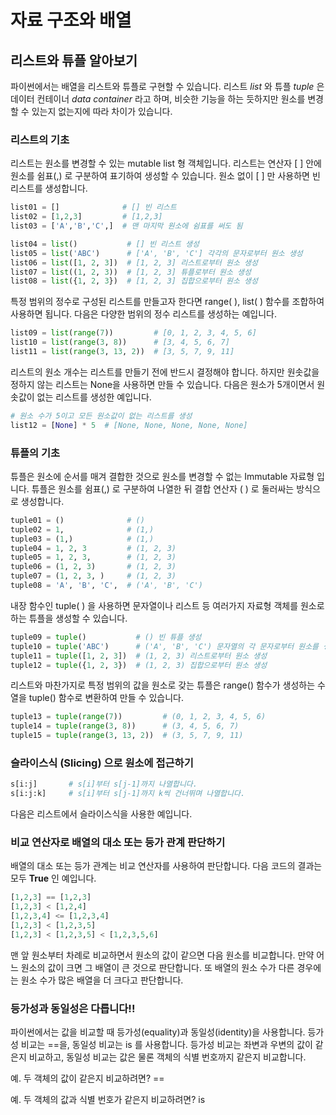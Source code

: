 # 자료 구조와 배열

## 리스트와 튜플 알아보기

파이썬에서는 배열을 리스트와 튜플로 구현할 수 있습니다. 리스트 *list* 와 튜플 *tuple* 은 데이터 컨테이너 *data container* 라고 하며, 비슷한 기능을 하는 듯하지만 원소를 변경할 수 있는지 없는지에 따라 차이가 있습니다. 

### 리스트의 기초

리스트는 원소를 변경할 수 있는 mutable list 형 객체입니다. 리스트는 연산자 [ ] 안에 원소를 쉼표(,) 로 구분하여 표기하여 생성할 수 있습니다. 원소 없이 [ ] 만 사용하면 빈 리스트를 생성합니다. 

```python
list01 = []              # [] 빈 리스트
list02 = [1,2,3]         # [1,2,3]
list03 = ['A','B','C',]  # 맨 마지막 원소에 쉼표를 써도 됨
```

```python
list04 = list()           # [] 빈 리스트 생성
list05 = list('ABC')      # ['A', 'B', 'C'] 각각의 문자로부터 원소 생성
list06 = list([1, 2, 3])  # [1, 2, 3] 리스트로부터 원소 생성
list07 = list((1, 2, 3))  # [1, 2, 3] 튜플로부터 원소 생성
list08 = list({1, 2, 3})  # [1, 2, 3] 집합으로부터 원소 생성
```

특정 범위의 정수로 구성된 리스트를 만들고자 한다면 range( ), list( ) 함수를 조합하여 사용하면 됩니다. 다음은 다양한 범위의 정수 리스트를 생성하는 예입니다.

```python
list09 = list(range(7))         # [0, 1, 2, 3, 4, 5, 6]
list10 = list(range(3, 8))      # [3, 4, 5, 6, 7]
list11 = list(range(3, 13, 2))  # [3, 5, 7, 9, 11]
```

리스트의 원소 개수는 리스트를 만들기 전에 반드시 결정해야 합니다. 하지만 원솟값을 정하지 않는 리스트는 None을 사용하면 만들 수 있습니다. 다음은 원소가 5개이면서 원솟값이 없는 리스트를 생성한 예입니다.

```python
# 원소 수가 5이고 모든 원소값이 없는 리스트를 생성
list12 = [None] * 5  # [None, None, None, None, None]
```

### 튜플의 기초

튜플은 원소에 순서를 매겨 결합한 것으로 원소를 변경할 수 없는 Immutable 자료형 입니다. 튜플은 원소를 쉼표(,) 로 구분하여 나열한 뒤 결합 연산자 ( ) 로 둘러싸는 방식으로 생성합니다. 

```python
tuple01 = ()              # ()
tuple02 = 1,              # (1,)
tuple03 = (1,)            # (1,)
tuple04 = 1, 2, 3         # (1, 2, 3)
tuple05 = 1, 2, 3,        # (1, 2, 3)
tuple06 = (1, 2, 3)       # (1, 2, 3)
tuple07 = (1, 2, 3, )     # (1, 2, 3)
tuple08 = 'A', 'B', 'C',  # ('A', 'B', 'C')
```

내장 함수인 tuple( ) 을 사용하면 문자열이나 리스트 등 여러가지 자료형 객체를 원소로 하는 튜플을 생성할 수 있습니다. 

```python
tuple09 = tuple()           # () 빈 튜플 생성
tuple10 = tuple('ABC')      # ('A', 'B', 'C') 문자열의 각 문자로부터 원소를 생성
tuple11 = tuple([1, 2, 3])  # (1, 2, 3) 리스트로부터 원소 생성
tuple12 = tuple({1, 2, 3})  # (1, 2, 3) 집합으로부터 원소 생성
```

리스트와 마찬가지로 특정 범위의 값을 원소로 갖는 튜플은 range() 함수가 생성하는 수열을 tuple() 함수로 변환하여 만들 수 있습니다. 

```python
tuple13 = tuple(range(7))         # (0, 1, 2, 3, 4, 5, 6)
tuple14 = tuple(range(3, 8))      # (3, 4, 5, 6, 7)
tuple15 = tuple(range(3, 13, 2))  # (3, 5, 7, 9, 11)
```

### 슬라이스식 (Slicing) 으로 원소에 접근하기

```python
s[i:j]       # s[i]부터 s[j-1]까지 나열합니다.
s[i:j:k]     # s[i]부터 s[j-1]까지 k씩 건너뛰며 나열합니다. 
```

다음은 리스트에서 슬라이스식을 사용한 예입니다.

### 비교 연산자로 배열의 대소 또는 등가 관계 판단하기

배열의 대소 또는 등가 관계는 비교 연산자를 사용하여 판단합니다. 다음 코드의 결과는 모두 **True** 인 예입니다.

```python
[1,2,3] == [1,2,3]
[1,2,3] < [1,2,4]
[1,2,3,4] <= [1,2,3,4]
[1,2,3] < [1,2,3,5]
[1,2,3] < [1,2,3,5] < [1,2,3,5,6]
```

맨 앞 원소부터 차례로 비교하면서 원소의 값이 같으면 다음 원소를 비교합니다. 만약 어느 원소의 값이 크면 그 배열이 큰 것으로 판단합니다. 또 배열의 원소 수가 다른 경우에는 원소 수가 많은 배열을 더 크다고 판단합니다. 

### 등가성과 동일성은 다릅니다!!

파이썬에서는 값을 비교할 때 등가성(equality)과 동일성(identity)을 사용합니다. 등가성 비교는 ==을, 동일성 비교는 is 를 사용합니다. 등가성 비교는 좌변과 우변의 값이 같은지 비교하고, 동일성 비교는 값은 물론 객체의 식별 번호까지 같은지 비교합니다. 

예. 두 객체의 값이 같은지 비교하려면? ==

예. 두 객체의 값과 식별 번호가 같은지 비교하려면? is